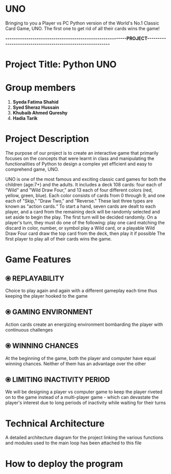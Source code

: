 # UNO
Bringing to you a Player vs PC Python version of the World's No.1 Classic Card Game, UNO. The first one to get rid of all their cards wins the game!

**----------------------------------------------------------PROJECT-----------------------------------------------------------**

# Project Title: Python UNO

# Group members
  1) **Syeda Fatima Shahid**
  2) **Syed Sheraz Hussain**
  3) **Khubaib Ahmed Qureshy**
  4) **Hadia Tarik**

# Project Description
The purpose of our project is to create an interactive game that primarily focuses on the concepts that were learnt in class and manipulating the functionalities of Python to design a complex yet efficient and easy to comprehend game, UNO.

UNO is one of the most famous and exciting classic card games for both the children (age:7+) and the adults.
It includes a deck 108 cards: four each of "Wild" and "Wild Draw Four," and 13 each of four different colors (red, yellow, green, blue). Each color consists of cards from 0      through 9, and one each of "Skip," "Draw Two," and "Reverse." These last three types are known as "action cards.“
To start a hand, seven cards are dealt to each player, and a card from the remaining deck will be randomly selected and set aside to begin the play. The first turn will be decided randomly. On a player's turn, they must do one of the following:
play one card matching the discard in color, number, or symbol
play a Wild card, or a playable Wild Draw Four card 
draw the top card from the deck, then play it if possible
The first player to play all of their cards wins the game.

# Game Features
  ## ⦿ REPLAYABILITY
  Choice to play again and again with a different gameplay each time thus keeping the player hooked to the game
  ## ⦿ GAMING ENVIRONMENT
  Action cards create an energizing environment bombarding the player with continuous challenges
  ## ⦿ WINNING CHANCES
  At the beginning of the game, both the player and computer have equal winning chances. Neither of them has an advantage over the other
  ## ⦿ LIMITING INACTIVITY PERIOD
  We will be designing a player vs computer game to keep the player riveted on to the game instead of a multi-player game - which can devastate the player's interest due to long periods of inactivity while waiting for their turns




  

# Technical Architecture
  A detailed architecture diagram for the project linking the various functions and modules used to the main loop has been attached to this file

# How to deploy the program
